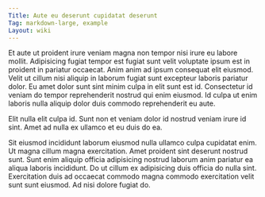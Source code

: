 ```yaml
---
Title: Aute eu deserunt cupidatat deserunt
Tag: markdown-large, example
Layout: wiki
---
```

Et aute ut proident irure veniam magna non tempor nisi irure eu labore mollit. Adipisicing fugiat tempor est fugiat sunt velit voluptate ipsum est in proident in pariatur occaecat. Anim anim ad ipsum consequat elit eiusmod. Velit ut cillum nisi aliquip in laborum fugiat sunt excepteur laboris pariatur dolor. Eu amet dolor sunt sint minim culpa in elit sunt est id. Consectetur id veniam do tempor reprehenderit nostrud qui enim eiusmod. Id culpa ut enim laboris nulla aliquip dolor duis commodo reprehenderit eu aute.

Elit nulla elit culpa id. Sunt non et veniam dolor id nostrud veniam irure id sint. Amet ad nulla ex ullamco et eu duis do ea.

Sit eiusmod incididunt laborum eiusmod nulla ullamco culpa cupidatat enim. Ut magna cillum magna exercitation. Amet proident sint deserunt nostrud sunt. Sunt enim aliquip officia adipisicing nostrud laborum anim pariatur ea aliqua laboris incididunt. Do ut cillum ex adipisicing duis officia do nulla sint. Exercitation duis ad occaecat commodo magna commodo exercitation velit sunt sunt eiusmod. Ad nisi dolore fugiat do.